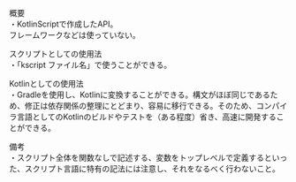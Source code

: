 概要<br>
・KotlinScriptで作成したAPI。<br>
フレームワークなどは使っていない。<br>

スクリプトとしての使用法<br>
・「kscript ファイル名」で使うことができる。<br>

Kotlinとしての使用法<br>
・Gradleを使用し、Kotlinに変換することができる。構文がほぼ同じであるため、修正は依存関係の整理にとどまり、容易に移行できる。そのため、コンパイラ言語としてのKotlinのビルドやテストを（ある程度）省き、高速に開発することができる。

備考<br>
・スクリプト全体を関数なしで記述する、変数をトップレベルで定義するといった、スクリプト言語に特有の記法には注意し、それをなるべく行わないこと。<br>
